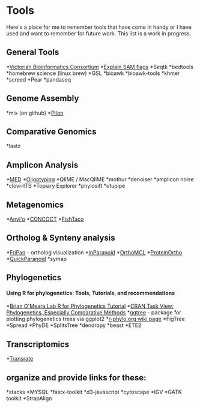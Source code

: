 Tools
=====

Here's a place for me to remember tools that have come in handy or I have used and want to remember for future work. This list is a work in progress.

General Tools
-------------

*[Victorian Bioinformatics Consortium](http://www.vicbioinformatics.com/software.shtml)
*[Explain SAM flags](https://broadinstitute.github.io/picard/explain-flags.html)
*Seqtk
*bedtools
*homebrew science (linux brew)
*GSL
*bioawk
*bioawk-tools
*khmer
*screed
*Pear
*pandaseq

Genome Assembly
---------------
*mix (on github)
*[Pilon](https://github.com/broadinstitute/pilon)

Comparative Genomics
--------------------
*lastz

Amplicon Analysis
-----------------

*[MED](http://merenlab.org/projects/med/)
*[Oligotyping](http://merenlab.org/projects/oligotyping/)
*QIIME / MacQIIME
*mothur
*denoiser
*amplicon noise
*clovr-ITS
*Topiary Explorer
*phylosift
*otupipe

Metagenomics
------------

*[Anvi'o](http://merenlab.org/2015/05/02/anvio-tutorial/)
*[CONCOCT](http://www.nature.com/nmeth/journal/v11/n11/full/nmeth.3103.html)
*[FishTaco](http://omanor.github.io/fishtaco/)

Ortholog & Synteny analysis
---------------------------

*[FriPan](http://www.vicbioinformatics.com/software.fripan.shtml) - ortholog visualization
*[InParanoid](http://inparanoid.sbc.su.se/cgi-bin/index.cgi)
*[OrthoMCL](http://www.orthomcl.org/orthomcl)
*[ProteinOrtho](https://www.bioinf.uni-leipzig.de/Software/proteinortho/)
*[QuickParanoid](http://pl.postech.ac.kr/QuickParanoid/)
*symap

Phylogenetics
-------------

#### Using R for phylogenetics: Tools, Tutorials, and recommendations

*[Brian O'Meara Lab R for Phylogenetics Tutorial](http://www.brianomeara.info/tutorials/r_phylogenetics)
*[CRAN Task View: Phylogenetics, Especially Comparative Methods](http://cran.r-project.org/web/views/Phylogenetics.html)
*[ggtree](http://www.bioconductor.org/packages/release/bioc/vignettes/ggtree/inst/doc/ggtree.html) - package for plotting phylogenetics trees via ggplot2
*[r-phylo.org wiki page](http://www.r-phylo.org/wiki/Main_Page)
*FigTree
*Spread
*PhyDE
*SplitsTree
*dendropy
*beast
*ETE2

Transcriptomics
---------------
*[Transrate](http://hibberdlab.com/transrate/)

## organize and provide links for these:

*stacks
*MYSQL
*fastx-toolkit
*d3-javascript
*cytoscape
*IGV
*GATK toolkit
*StrapAlign

